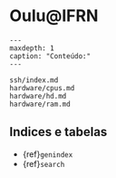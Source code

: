# Oulu@IFRN

```{toctree}
---
maxdepth: 1
caption: "Conteúdo:"
---

ssh/index.md
hardware/cpus.md
hardware/hd.md
hardware/ram.md

```


## Indices e tabelas

* {ref}`genindex`
* {ref}`search`
